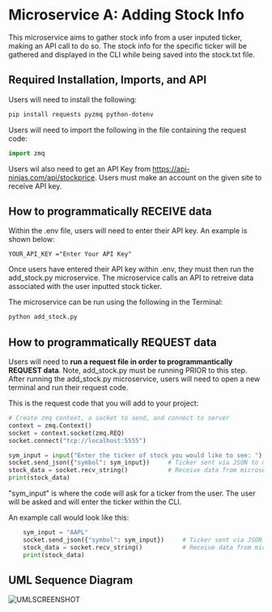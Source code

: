 # Microservice A: Adding Stock Info
This microservice aims to gather stock info from a user inputed ticker, making an API call to do so. The stock info for the specific ticker will be gathered
and displayed in the CLI while being saved into the stock.txt file.

## Required Installation, Imports, and API

Users will need to install the following:

```bash
pip install requests pyzmq python-dotenv
```

Users will need to import the following in the file containing the request code:

```python
import zmq
```

Users wil also need to get an API Key from https://api-ninjas.com/api/stockprice. Users must make an account on the given site to receive API key.

## How to programmatically RECEIVE data

Within the .env file, users will need to enter their API key. An example is shown below:

```.env
YOUR_API_KEY ="Enter Your API Key"
```

Once users have entered their API key within .env, they must then run the add_stock.py microservice. The microservice calls an API to retreive data associated with the user inputted stock ticker.

The microservice can be run using the following in the Terminal:
```bash
python add_stock.py
```

## How to programmatically REQUEST data

Users will need to **run a request file in order to programmantically REQUEST data**. Note, add_stock.py must be running PRIOR to this step. After running the add_stock.py microservice, users will need to open a new terminal and run their request code.

This is the request code that you will add to your project:

```python
# Create zmq context, a socket to send, and connect to server
context = zmq.Context()
socket = context.socket(zmq.REQ)
socket.connect("tcp://localhost:5555")

sym_input = input("Enter the ticker of stock you would like to see: ")                    
socket.send_json({"symbol": sym_input})     # Ticker sent via JSON to microservice
stock_data = socket.recv_string()           # Receive data from microservice
print(stock_data)
```
"sym_input" is where the code will ask for a ticker from the user. The user will be asked and will enter the ticker within the CLI.

An example call would look like this:

```python
    sym_input = "AAPL"                  
    socket.send_json({"symbol": sym_input})     # Ticker sent via JSON to microservice
    stock_data = socket.recv_string()           # Receive data from microservice
    print(stock_data)
```

## UML Sequence Diagram 

![UMLSCREENSHOT](https://github.com/user-attachments/assets/c63edd2c-2c98-4cf2-9139-83d40292ce13)

